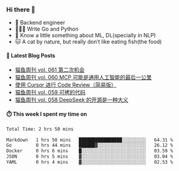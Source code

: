 ### Hi there 👋

- 🔧 Backend engineer
- 👨🏻‍💻 Write Go and Python
- 🔭 Know a little something about ML, DL(specially in NLP)
- 🐱 A cat by nature, but really don’t like eating fish(the food)

#### 📖 Latest Blog Posts
<!-- BLOG-POST-LIST:START -->
- [猫鱼周刊 vol. 061 第二次机会](https://ameow.xyz/archives/weekly-061)
- [猫鱼周刊 vol. 060 MCP 可能是通用人工智能的最后一公里](https://ameow.xyz/archives/weekly-060)
- [使用 Cursor 进行 Code Review（简易版）](https://ameow.xyz/archives/simple-code-review-with-cursor)
- [猫鱼周刊 vol. 059 可拷的代码](https://ameow.xyz/archives/weekly-059)
- [猫鱼周刊 vol. 058 DeepSeek 的开源是一种大义](https://ameow.xyz/archives/weekly-058)
<!-- BLOG-POST-LIST:END -->

#### ⏱️ This week I spent my time on
<!--START_SECTION:waka-->

```txt
Total Time: 2 hrs 50 mins

Markdown   1 hrs 50 mins   ████████████████░░░░░░░░░   64.31 %
Go         0 hrs 44 mins   ██████▓░░░░░░░░░░░░░░░░░░   26.12 %
Docker     0 hrs 6 mins    █░░░░░░░░░░░░░░░░░░░░░░░░   03.59 %
JSON       0 hrs 5 mins    ▓░░░░░░░░░░░░░░░░░░░░░░░░   03.04 %
YAML       0 hrs 4 mins    ▓░░░░░░░░░░░░░░░░░░░░░░░░   02.53 %
```

<!--END_SECTION:waka-->

<!--
**LeslieLeung/LeslieLeung** is a ✨ _special_ ✨ repository because its `README.md` (this file) appears on your GitHub profile.

Here are some ideas to get you started:

- 🔭 I’m currently working on ...
- 🌱 I’m currently learning ...
- 👯 I’m looking to collaborate on ...
- 🤔 I’m looking for help with ...
- 💬 Ask me about ...
- 📫 How to reach me: ...
- 😄 Pronouns: ...
- ⚡ Fun fact: ...
-->
